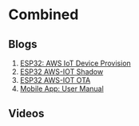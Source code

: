 # Combined

## Blogs
1. [ESP32: AWS IoT Device Provision](https://buildstorm.com/blog/esp32-idf-aws-iot-device-provision/)
2. [ESP32 AWS-IOT Shadow](https://buildstorm.com/blog/esp32-aws-iot-shadow-update-library-on-esp-idf/)
3. [ESP32 AWS-IOT OTA](https://buildstorm.com/blog/esp32-aws-iot-ota-library-on-esp-idf/)
4. [Mobile App: User Manual](https://buildstorm.com/blog/mobile-app-user-manual/)

## Videos

